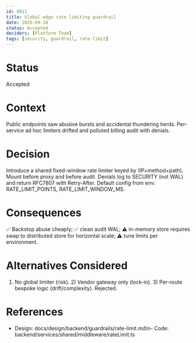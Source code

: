 ```yaml
---
id: 0011
title: Global edge rate limiting guardrail
date: 2025-09-10
status: Accepted
deciders: [Platform Team]
tags: [security, guardrail, rate-limit]
---
```


# Status
Accepted

# Context
Public endpoints saw abusive bursts and accidental thundering herds. Per-service ad hoc limiters drifted and polluted billing audit with denials.

# Decision
Introduce a shared fixed-window rate limiter keyed by (IP+method+path). Mount before proxy and before audit. Denials log to SECURITY (not WAL) and return RFC7807 with Retry-After. Default config from env: RATE_LIMIT_POINTS, RATE_LIMIT_WINDOW_MS.

# Consequences
✅ Backstop abuse cheaply; ✅ clean audit WAL; ⚠️ in-memory store requires swap to distributed store for horizontal scale; ⚠️ tune limits per environment.

# Alternatives Considered
1) No global limiter (risk). 2) Vendor gateway only (lock-in). 3) Per-route bespoke logic (drift/complexity). Rejected.

# References
- Design: docs/design/backend/guardrails/rate-limit.md\n- Code: backend/services/shared/middleware/rateLimit.ts
